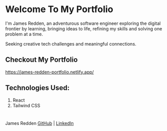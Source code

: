 # Welcome To My Portfolio

 I'm James Redden, an adventurous software engineer exploring the digital frontier by learning, bringing ideas to life, refining my skills and solving one problem at a time. 
 
 Seeking creative tech challenges and meaningful connections.

 ## Checkout My Portfolio

https://james-redden-portfolio.netlify.app/

## Technologies Used:
1. React
2. Tailwind CSS

#
James Redden [GitHub](https://github.com/jaredden1) | [LinkedIn](https://www.linkedin.com/in/jamesredden1/)